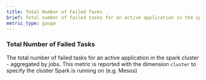 ```yaml
---
title: Total Number of Failed Tasks
brief: Total number of failed tasks for an active application in the spark cluster
metric_type: gauge
---
```

### Total Number of Failed Tasks
The total number of failed tasks for an active application in the spark cluster - aggregated by jobs. This metric is reported with the dimension `cluster` to specify the cluster Spark is running on (e.g. Mesos)
